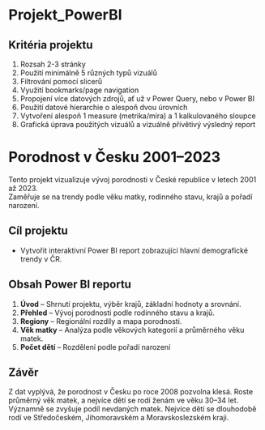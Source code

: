 # Projekt_PowerBI
## Kritéria projektu
1. Rozsah 2-3 stránky
2. Použití minimálně 5 různých typů vizuálů
3. Filtrování pomocí slicerů
4. Využití bookmarks/page navigation
5. Propojení více datových zdrojů, ať už v Power Query, nebo v Power BI
6. Použití datové hierarchie o alespoň dvou úrovních
7. Vytvoření alespoň 1 measure (metrika/míra) a 1 kalkulovaného sloupce
8. Grafická úprava použitých vizuálů a vizuálně přívětivý výsledný report

# Porodnost v Česku 2001–2023
Tento projekt vizualizuje vývoj porodnosti v České republice v letech 2001 až 2023.  
Zaměřuje se na trendy podle věku matky, rodinného stavu, krajů a pořadí narození.

## Cíl projektu
- Vytvořit interaktivní Power BI report zobrazující hlavní demografické trendy v ČR.

## Obsah Power BI reportu
1. **Úvod** – Shrnutí projektu, výběr krajů, základní hodnoty a srovnání.
2. **Přehled** – Vývoj porodnosti podle rodinného stavu a krajů.
3. **Regiony** – Regionální rozdíly a mapa porodnosti.
4. **Věk matky** – Analýza podle věkových kategorií a průměrného věku matek.
5. **Počet dětí** – Rozdělení podle pořadí narození

## Závěr
Z dat vyplývá, že porodnost v Česku po roce 2008 pozvolna klesá. Roste průměrný věk matek, a nejvíce dětí se rodí ženám ve věku 30–34 let. 
Významně se zvyšuje podíl nevdaných matek. Nejvíce dětí se dlouhodobě rodí ve Středočeském, Jihomoravském a Moravskoslezském kraji.

